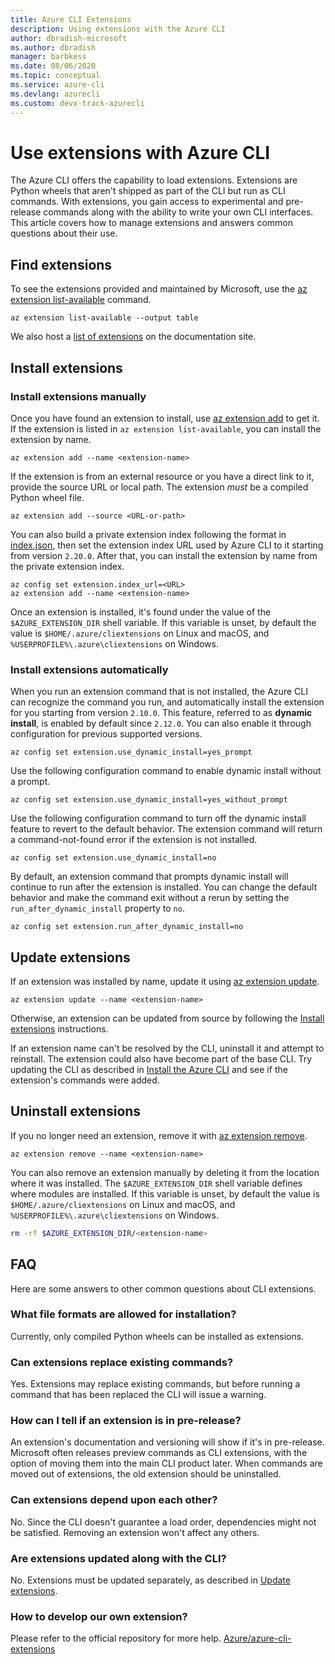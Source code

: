 ```yaml
---
title: Azure CLI Extensions
description: Using extensions with the Azure CLI
author: dbradish-microsoft
ms.author: dbradish
manager: barbkess
ms.date: 08/06/2020
ms.topic: conceptual
ms.service: azure-cli
ms.devlang: azurecli 
ms.custom: devx-track-azurecli
---
```


# Use extensions with Azure CLI 

The Azure CLI offers the capability to load extensions. Extensions are Python wheels that aren't shipped as part of the CLI but run as CLI commands.
With extensions, you gain access to experimental and pre-release commands along with the ability to write your own CLI interfaces. This article covers how to manage extensions and answers common questions about their use.

## Find extensions

To see the extensions provided and maintained by Microsoft, use the [az extension list-available](/cli/azure/extension#az_extension_list_available) command.

```azurecli-interactive
az extension list-available --output table
```

We also host a [list of extensions](azure-cli-extensions-list.md) on the documentation site.

## Install extensions

### Install extensions manually

Once you have found an extension to install, use [az extension add](/cli/azure/extension#az_extension_add) to get it. If the extension is listed in `az extension list-available`, you can install the extension by name.

```azurecli-interactive
az extension add --name <extension-name>
```

If the extension is from an external resource or you have a direct link to it, provide the source URL or local path. The extension _must_ be a compiled Python wheel file.

```azurecli-interactive
az extension add --source <URL-or-path>
```

You can also build a private extension index following the format in [index.json](https://github.com/Azure/azure-cli-extensions/blob/master/src/index.json), then set the extension index URL used by Azure CLI to it starting from version `2.20.0`. After that, you can install the extension by name from the private extension index.

```azurecli-interactive
az config set extension.index_url=<URL>
az extension add --name <extension-name>
```

Once an extension is installed, it's found under the value of the `$AZURE_EXTENSION_DIR` shell variable. If this variable is unset, by default the value is `$HOME/.azure/cliextensions` on
Linux and macOS, and `%USERPROFILE%\.azure\cliextensions` on Windows.

### Install extensions automatically

When you run an extension command that is not installed, the Azure CLI can recognize the command you run, and automatically install the extension for you starting from version `2.10.0`. This feature, referred to as **dynamic install**, is enabled by default since `2.12.0`. You can also enable it through configuration for previous supported versions.
```azurecli-interactive
az config set extension.use_dynamic_install=yes_prompt
```

Use the following configuration command to enable dynamic install without a prompt.
```azurecli-interactive
az config set extension.use_dynamic_install=yes_without_prompt
```

Use the following configuration command to turn off the dynamic install feature to revert to the default behavior. The extension command will return a command-not-found error if the extension is not installed.
```azurecli-interactive
az config set extension.use_dynamic_install=no
```

By default, an extension command that prompts dynamic install will continue to run after the extension is installed. You can change the default behavior and make the command exit without a rerun by setting the `run_after_dynamic_install` property to `no`.
```azurecli-interactive
az config set extension.run_after_dynamic_install=no
```

## Update extensions

If an extension was installed by name, update it using [az extension update](/cli/azure/extension#az_extension_update).

```azurecli-interactive
az extension update --name <extension-name>
```

Otherwise, an extension can be updated from source by following the [Install extensions](#install-extensions) instructions.

If an extension name can't be resolved by the CLI, uninstall it and attempt to reinstall. The extension could also have become part of the base CLI.
Try updating the CLI as described in [Install the Azure CLI](install-azure-cli.md) and see if the extension's commands were added.

## Uninstall extensions

If you no longer need an extension, remove it with [az extension remove](/cli/azure/extension#az_extension_remove).

```azurecli-interactive
az extension remove --name <extension-name>
```

You can also remove an extension manually by deleting it from the location where it was installed. The `$AZURE_EXTENSION_DIR` shell variable defines where modules are installed.
If this variable is unset, by default the value is `$HOME/.azure/cliextensions` on Linux and macOS, and `%USERPROFILE%\.azure\cliextensions` on Windows.

```bash
rm -rf $AZURE_EXTENSION_DIR/<extension-name>
```

## FAQ

Here are some answers to other common questions about CLI extensions.

### What file formats are allowed for installation?

Currently, only compiled Python wheels can be installed as extensions.

### Can extensions replace existing commands?

Yes. Extensions may replace existing commands, but before running a command that has been replaced the CLI will issue a warning.

### How can I tell if an extension is in pre-release?

An extension's documentation and versioning will show if it's in pre-release. Microsoft often releases preview commands as CLI extensions, with the option
of moving them into the main CLI product later. When commands are moved out of extensions, the old extension should be uninstalled. 

### Can extensions depend upon each other?

No. Since the CLI doesn't guarantee a load order, dependencies might not be satisfied. Removing an extension won't affect any others.

### Are extensions updated along with the CLI?

No. Extensions must be updated separately, as described in [Update extensions](#update-extensions).

### How to develop our own extension?
Please refer to the official repository for more help. [Azure/azure-cli-extensions](https://github.com/Azure/azure-cli/tree/master/doc/extensions)
